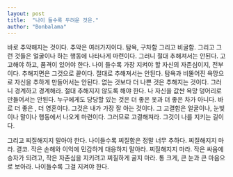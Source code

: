 ```yaml
---
layout: post
title:  "나이 들수록 두려운 것은."
author: "Bonbalama"
---
```


바로 추악해지는 것이다.  추악은 여러가지이다. 탐욕, 구차함 그리고 비굴함.  그리고 그런 것들은 얼굴이나 하는 행동에 나타나게 마련이다. 그러니 절대 추해져서는 안된다. 고고해야 하고, 품격이 있어야 한다.  나이 들수록 가장 지켜야 할 자신의 자존심이지, 전부이다. 추해지면은 그것으로 끝이다. 절대로 추해져서는 안된다.  탐욕과 비뚤어진 욕망으로 자신을 추하게 만들어서는 안된다. 없는 것보다 더 나쁜 것은 추해지는 것이다. 그러니 경계하고 경계해라. 절대 추해지지 않도록 해야 한다. 나 자신을 값싼 욕망 덩어리로 만들어서는 안된다. 누구에게도 당당할 있는 것은 더 좋은 옷과 더 좋은 차가 아니다. 바로 더 좋은 , 더 영혼이다. 그것은 내가 가장 잘 아는 것이다. 그 고결함은 얼굴이나, 눈빛이나 말이나 행동에서 나오게 마련이다. 그러므로 고결해져라. 그것이 나를 지키는 길이다.

그리고 찌질해지지 말아야 한다. 나이들수록 찌질함은 정말 너무 추하다. 찌질해지지 마라. 결코. 작은 손해와 이익에 민감하게 대응하지 말아라. 찌질해지지 마라. 작은 싸움에 승자가 되려고, 작은 자존심을 지키려고 찌질하게 굴지 마라. 통 크게, 큰 눈과 큰 마음으로 보아라. 나이들수록 그걸 지켜야 한다. 